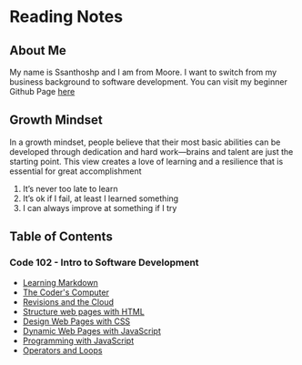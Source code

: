 # Reading Notes
## About Me
My name is Ssanthoshp and I am from Moore.  I want to switch from my business background to software development. You can visit my beginner Github Page [here](https://github.com/Ssanthoshp)

## Growth Mindset
In a growth mindset, people believe that their most basic abilities can be developed through dedication and hard work—brains and talent are just the starting point. This view creates a love of learning and a resilience that is essential for great accomplishment
1. It’s never too late to learn
2. It’s ok if I fail, at least I learned something
3. I can always improve at something if I try
## Table of Contents  

### Code 102 - Intro to Software Development

- [Learning Markdown](102/Class01.md)
- [The Coder's Computer](102/Class02.md)
- [Revisions and the Cloud](102/Class03.md)
- [Structure web pages with HTML](102/Class04.md)
- [Design Web Pages with CSS](102/Class05.md)
- [Dynamic Web Pages with JavaScript]()
- [Programming with JavaScript]()
- [Operators and Loops]()
